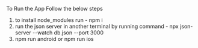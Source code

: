 To Run the App Follow the below steps

1. to install node_modules run - npm i
2. run the json server in another terminal by running command - npx json-server --watch db.json --port 3000
3. npm run android or npm run ios
